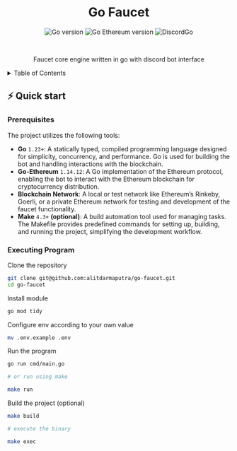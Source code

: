 <div align="center">

# Go Faucet

![Go version](https://img.shields.io/badge/Go-1.23%2B-00ADD8?style=for-the-badge&logo=go)
![Go Ethereum version](https://img.shields.io/badge/Go--Ethereum-1.14.12-363636?style=for-the-badge&logo=ethereum)
![DiscordGo](https://img.shields.io/badge/DiscordGo-0.23.0-7289DA?style=for-the-badge&logo=discord)

<br/>

Faucet core engine written in go with discord bot interface

</div>

<!-- TABLE OF CONTENTS -->
<details>
  <summary>Table of Contents</summary>
  <ol>
    <li><a href="#%EF%B8%8F-quick-start">⚡️ Quick Start</a>
    <li><a href="#prerequisites">Prerequisites</a></li>
    <li><a href="#executing-program">Executing Program</a></li>
  </ol>
</details>


## ⚡️ Quick start

### Prerequisites

The project utilizes the following tools:
- **Go** `1.23+`: A statically typed, compiled programming language designed for simplicity, concurrency, and performance. Go is used for building the bot and handling interactions with the blockchain.
- **Go-Ethereum** `1.14.12`: A Go implementation of the Ethereum protocol, enabling the bot to interact with the Ethereum blockchain for cryptocurrency distribution.
- **Blockchain Network**: A local or test network like Ethereum’s Rinkeby, Goerli, or a private Ethereum network for testing and development of the faucet functionality.
- **Make** `4.3+` **(optional)**: A build automation tool used for managing tasks. The Makefile provides predefined commands for setting up, building, and running the project, simplifying the development workflow.

### Executing Program

Clone the repository

```bash
git clone git@github.com:alitdarmaputra/go-faucet.git
cd go-faucet
```

Install module

```bash
go mod tidy
```

Configure env according to your own value

```bash
mv .env.example .env
```

Run the program

```bash
go run cmd/main.go

# or run using make

make run
```

Build the project (optional)

```bash
make build

# execute the binary

make exec
```
